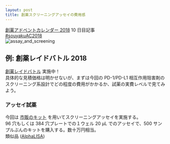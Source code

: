 ```yaml
---
layout: post
title: 創薬スクリーニングアッセイの費用感
---
```


[創薬アドベントカレンダー 2018](https://adventar.org/calendars/3041) 10 日目記事  
[#souyakuAC2018](https://twitter.com/search?q=%23souyakuAC2018)  
![assay_and_screening](https://user-images.githubusercontent.com/33997698/49732006-7b753780-fcc0-11e8-801b-1206ee214d1a.png)

## 例: 創薬レイドバトル 2018
[創薬レイドバトル](https://gist.github.com/souyakuchan/7f9add656d9d6b91f02f6939b88aa2c8) 実施中！  
具体的な見積価格は明かせないが、まずは今回の PD-1/PD-L1 相互作用阻害剤のスクリーニング系設計でどの程度の費用がかかるか、試薬の実費レベルで見てみよう。  
### アッセイ試薬
今回は [市販のキット](https://www.cisbio.com/japan/drug-discovery/human-pd1pd-l1-biochemical-interaction-assay) を用いてスクリーニングアッセイを実施する。  
96 穴もしくは 384 穴プレートでの１ウェル 20 μL でのアッセイで、500 サンプルぶんのキットを購入する。数十万円相当。  
類似品 ([AlphaLISA](http://www.perkinelmer.com/product/alphalisa-pd-1-pd-l1-kit-500pts-al356c)) 



